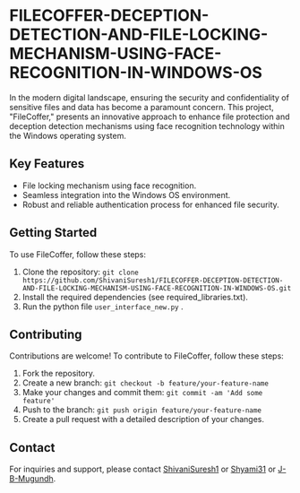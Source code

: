 # FILECOFFER-DECEPTION-DETECTION-AND-FILE-LOCKING-MECHANISM-USING-FACE-RECOGNITION-IN-WINDOWS-OS
In the modern digital landscape, ensuring the security and confidentiality of sensitive files and data has become a paramount concern. This project, "FileCoffer," presents an innovative approach to enhance file protection and deception detection mechanisms using face recognition technology within the Windows operating system.

## Key Features
- File locking mechanism using face recognition.
- Seamless integration into the Windows OS environment.
- Robust and reliable authentication process for enhanced file security.

## Getting Started

To use FileCoffer, follow these steps:

1. Clone the repository: `git clone https://github.com/ShivaniSuresh1/FILECOFFER-DECEPTION-DETECTION-AND-FILE-LOCKING-MECHANISM-USING-FACE-RECOGNITION-IN-WINDOWS-OS.git`
2. Install the required dependencies (see required_libraries.txt).
3. Run the python file `user_interface_new.py` .

## Contributing

Contributions are welcome! To contribute to FileCoffer, follow these steps:

1. Fork the repository.
2. Create a new branch: `git checkout -b feature/your-feature-name`
3. Make your changes and commit them: `git commit -am 'Add some feature'`
4. Push to the branch: `git push origin feature/your-feature-name`
5. Create a pull request with a detailed description of your changes.


## Contact

For inquiries and support, please contact [ShivaniSuresh1](https://github.com/ShivaniSuresh1) or [Shyami31](https://github.com/Shyami31) or [J-B-Mugundh](https://github.com/J-B-Mugundh).
